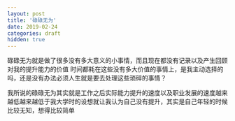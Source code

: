 ```yaml
---
layout: post
title: '碌碌无为'
date: 2019-02-24
categories: draft
hidden: true
---
```



碌碌无为就是做了很多没有多大意义的小事情，而且现在都没有记录以及产生回顾对我的提升能力的价值
时间都耗在这些没有多大价值的事情上，是我主动选择的吗，还是没有办法必须人生就是要去处理这些琐碎的事情？


我所说的碌碌无为其实就是工作之后实际能力提升的速度以及职业发展的速度越来越低越来越低于我大学时的设想就让我认为自己没有提升，其实是自己年轻的时候比较无知，想得比较简单


